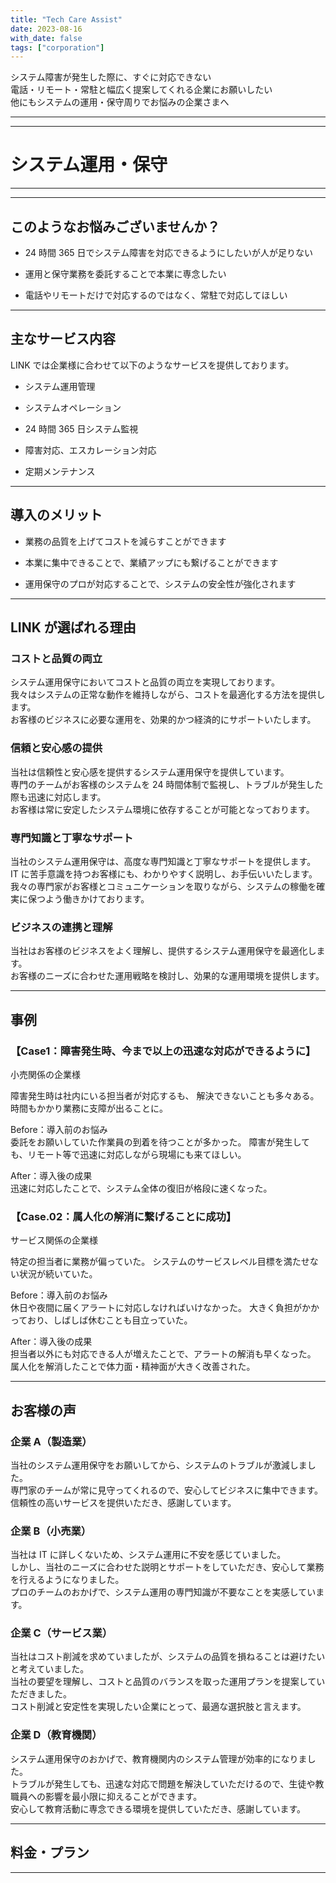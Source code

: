 ```yaml
---
title: "Tech Care Assist"
date: 2023-08-16
with_date: false
tags: ["corporation"]
---
```


システム障害が発生した際に、すぐに対応できない  
電話・リモート・常駐と幅広く提案してくれる企業にお願いしたい  
他にもシステムの運用・保守周りでお悩みの企業さまへ

<!--more-->

---

---

# システム運用・保守

---

---

## このようなお悩みございませんか？

- 24 時間 365 日でシステム障害を対応できるようにしたいが人が足りない

- 運用と保守業務を委託することで本業に専念したい

- 電話やリモートだけで対応するのではなく、常駐で対応してほしい

---

## 主なサービス内容

LINK では企業様に合わせて以下のようなサービスを提供しております。

- システム運用管理

- システムオペレーション

- 24 時間 365 日システム監視

- 障害対応、エスカレーション対応

- 定期メンテナンス

---

## 導入のメリット

- 業務の品質を上げてコストを減らすことができます

- 本業に集中できることで、業績アップにも繋げることができます

- 運用保守のプロが対応することで、システムの安全性が強化されます

---

## LINK が選ばれる理由

### コストと品質の両立

システム運用保守においてコストと品質の両立を実現しております。  
我々はシステムの正常な動作を維持しながら、コストを最適化する方法を提供します。  
お客様のビジネスに必要な運用を、効果的かつ経済的にサポートいたします。

### 信頼と安心感の提供

当社は信頼性と安心感を提供するシステム運用保守を提供しています。  
専門のチームがお客様のシステムを 24 時間体制で監視し、トラブルが発生した際も迅速に対応します。  
お客様は常に安定したシステム環境に依存することが可能となっております。

### 専門知識と丁寧なサポート

当社のシステム運用保守は、高度な専門知識と丁寧なサポートを提供します。  
IT に苦手意識を持つお客様にも、わかりやすく説明し、お手伝いいたします。  
我々の専門家がお客様とコミュニケーションを取りながら、システムの稼働を確実に保つよう働きかけております。

### ビジネスの連携と理解

当社はお客様のビジネスをよく理解し、提供するシステム運用保守を最適化します。  
お客様のニーズに合わせた運用戦略を検討し、効果的な運用環境を提供します。

---

## 事例

### 【Case1：障害発生時、今まで以上の迅速な対応ができるように】

小売関係の企業様

障害発生時は社内にいる担当者が対応するも、
解決できないことも多々ある。時間もかかり業務に支障が出ることに。

Before：導入前のお悩み  
委託をお願いしていた作業員の到着を待つことが多かった。
障害が発生しても、リモート等で迅速に対応しながら現場にも来てほしい。

After：導入後の成果  
迅速に対応したことで、システム全体の復旧が格段に速くなった。

### 【Case.02：属人化の解消に繋げることに成功】

サービス関係の企業様

特定の担当者に業務が偏っていた。
システムのサービスレベル目標を満たせない状況が続いていた。

Before：導入前のお悩み  
休日や夜間に届くアラートに対応しなければいけなかった。
大きく負担がかかっており、しばしば休むことも目立っていた。

After：導入後の成果  
担当者以外にも対応できる人が増えたことで、アラートの解消も早くなった。
属人化を解消したことで体力面・精神面が大きく改善された。

---

## お客様の声

### 企業 A（製造業）

当社のシステム運用保守をお願いしてから、システムのトラブルが激減しました。  
専門家のチームが常に見守ってくれるので、安心してビジネスに集中できます。  
信頼性の高いサービスを提供いただき、感謝しています。

### 企業 B（小売業）

当社は IT に詳しくないため、システム運用に不安を感じていました。  
しかし、当社のニーズに合わせた説明とサポートをしていただき、安心して業務を行えるようになりました。  
プロのチームのおかげで、システム運用の専門知識が不要なことを実感しています。

### 企業 C（サービス業）

当社はコスト削減を求めていましたが、システムの品質を損ねることは避けたいと考えていました。  
当社の要望を理解し、コストと品質のバランスを取った運用プランを提案していただきました。  
コスト削減と安定性を実現したい企業にとって、最適な選択肢と言えます。

### 企業 D（教育機関）

システム運用保守のおかげで、教育機関内のシステム管理が効率的になりました。  
トラブルが発生しても、迅速な対応で問題を解決していただけるので、生徒や教職員への影響を最小限に抑えることができます。  
安心して教育活動に専念できる環境を提供していただき、感謝しています。

---

## 料金・プラン

---
